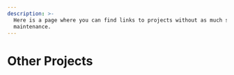 ```yaml
---
description: >-
  Here is a page where you can find links to projects without as much support or
  maintenance.
---
```


# Other Projects


